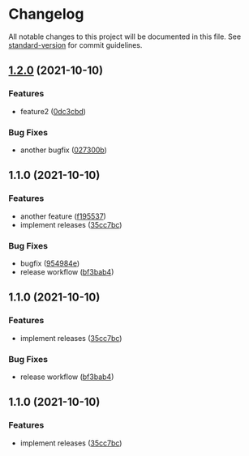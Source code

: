 # Changelog

All notable changes to this project will be documented in this file. See [standard-version](https://github.com/conventional-changelog/standard-version) for commit guidelines.

## [1.2.0](https://github.com/fpetkovski/test-standard-version/compare/v1.1.0...v1.2.0) (2021-10-10)


### Features

* feature2 ([0dc3cbd](https://github.com/fpetkovski/test-standard-version/commit/0dc3cbd80a41847ac061238b314787830427e23f))


### Bug Fixes

* another bugfix ([027300b](https://github.com/fpetkovski/test-standard-version/commit/027300b93a1e5f985539e2b7e4f23c9b88d3bd5f))

## 1.1.0 (2021-10-10)


### Features

* another feature ([f195537](https://github.com/fpetkovski/test-standard-version/commit/f195537de64d8fc1ffcad3a6efd41d0b63307877))
* implement releases ([35cc7bc](https://github.com/fpetkovski/test-standard-version/commit/35cc7bced9ee3264e81d35a80d2ca5fc5baf8c5d))


### Bug Fixes

* bugfix ([954984e](https://github.com/fpetkovski/test-standard-version/commit/954984e534cdbb093a251722214a45ddda5ff3b7))
* release workflow ([bf3bab4](https://github.com/fpetkovski/test-standard-version/commit/bf3bab44ae309f961fa90ccdd9c802df3371e925))

## 1.1.0 (2021-10-10)


### Features

* implement releases ([35cc7bc](https://github.com/fpetkovski/test-standard-version/commit/35cc7bced9ee3264e81d35a80d2ca5fc5baf8c5d))


### Bug Fixes

* release workflow ([bf3bab4](https://github.com/fpetkovski/test-standard-version/commit/bf3bab44ae309f961fa90ccdd9c802df3371e925))

## 1.1.0 (2021-10-10)


### Features

* implement releases ([35cc7bc](https://github.com/fpetkovski/test-standard-version/commit/35cc7bced9ee3264e81d35a80d2ca5fc5baf8c5d))
